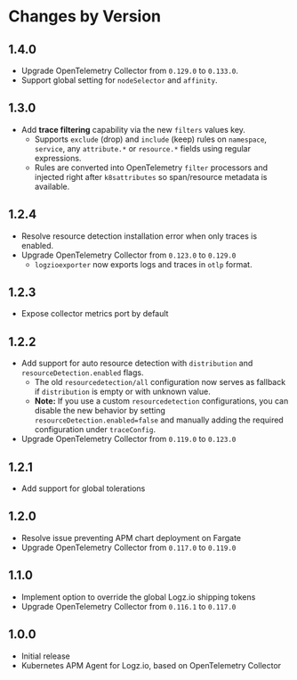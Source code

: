 # Changes by Version

<!-- next version -->

## 1.4.0
- Upgrade OpenTelemetry Collector from `0.129.0` to `0.133.0`.
- Support global setting for `nodeSelector` and `affinity`.

## 1.3.0
- Add **trace filtering** capability via the new `filters` values key.
  - Supports `exclude` (drop) and `include` (keep) rules on `namespace`, `service`, any `attribute.*` or `resource.*` fields using regular expressions.
  - Rules are converted into OpenTelemetry `filter` processors and injected right after `k8sattributes` so span/resource metadata is available.
## 1.2.4
- Resolve resource detection installation error when only traces is enabled.
- Upgrade OpenTelemetry Collector from `0.123.0` to `0.129.0`
  - `logzioexporter` now exports logs and traces in `otlp` format.

## 1.2.3
- Expose collector metrics port by default 

## 1.2.2
- Add support for auto resource detection with `distribution` and `resourceDetection.enabled` flags.
  - The old `resourcedetection/all` configuration now serves as fallback if `distribution` is empty or with unknown value.
  - **Note:** If you use a custom `resourcedetection` configurations, you can disable the new behavior by setting `resourceDetection.enabled=false` and manually adding the required configuration under `traceConfig`.
- Upgrade OpenTelemetry Collector from `0.119.0` to `0.123.0`

## 1.2.1
- Add support for global tolerations

## 1.2.0
- Resolve issue preventing APM chart deployment on Fargate
- Upgrade OpenTelemetry Collector from `0.117.0` to `0.119.0`

## 1.1.0
- Implement option to override the global Logz.io shipping tokens
- Upgrade OpenTelemetry Collector from `0.116.1` to `0.117.0`

## 1.0.0
- Initial release 
- Kubernetes APM Agent for Logz.io, based on OpenTelemetry Collector
